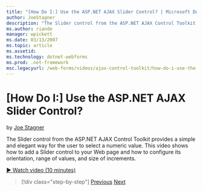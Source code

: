 ```yaml
---
title: "[How Do I:] Use the ASP.NET AJAX Slider Control? | Microsoft Docs"
author: JoeStagner
description: "The Slider control from the ASP.NET AJAX Control Toolkit provides a simple and elegant way for the user to select a numeric value. This video shows how to ad..."
ms.author: riande
manager: wpickett
ms.date: 03/13/2007
ms.topic: article
ms.assetid: 
ms.technology: dotnet-webforms
ms.prod: .net-framework
msc.legacyurl: /web-forms/videos/ajax-control-toolkit/how-do-i-use-the-aspnet-ajax-slider-control
---
```

[How Do I:] Use the ASP.NET AJAX Slider Control?
====================
by [Joe Stagner](https://github.com/JoeStagner)

The Slider control from the ASP.NET AJAX Control Toolkit provides a simple and elegant way for the user to select a numeric value. This video shows how to add a Slider control to your Web page and how to configure its orientation, range of values, and size of increments.

[&#9654; Watch video (10 minutes)](https://channel9.msdn.com/Blogs/ASP-NET-Site-Videos/how-do-i-use-the-aspnet-ajax-slider-control)

>[!div class="step-by-step"]
[Previous](how-do-i-use-the-aspnet-ajax-confirmbutton-extender.md)
[Next](how-do-i-use-the-aspnet-ajax-autocomplete-control.md)
